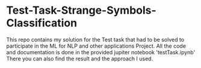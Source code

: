 # Test-Task-Strange-Symbols-Classification
This repo contains my solution for the Test task that had to be solved to participate in the  ML for NLP and other applications Project.
All the code and documentation is done in the provided jupiter notebook 'testTask.ipynb'
There you can also find the result and the approach I used. 

